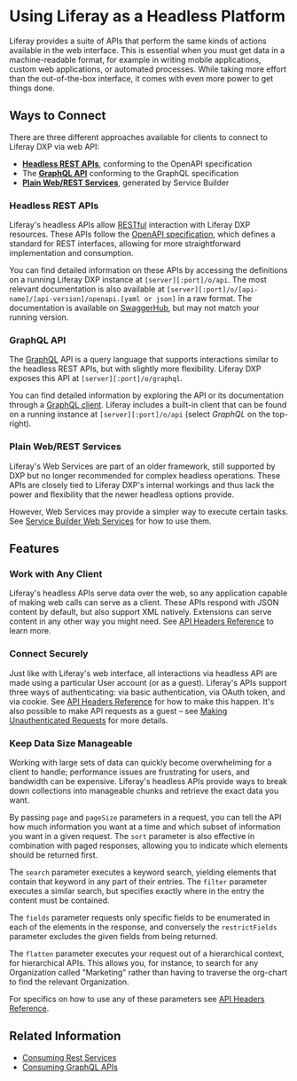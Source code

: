 # Using Liferay as a Headless Platform

Liferay provides a suite of APIs that perform the same kinds of actions available in the web interface. This is essential when you must get data in a machine-readable format, for example in writing mobile applications, custom web applications, or automated processes. While taking more effort than the out-of-the-box interface, it comes with even more power to get things done.

## Ways to Connect

There are three different approaches available for clients to connect to Liferay DXP via web API:
* [__Headless REST APIs__](#headless-rest-apis), conforming to the OpenAPI specification
* The [__GraphQL API__](#graphql-api) conforming to the GraphQL specification
* [__Plain Web/REST Services__](#plain-webrest-services), generated by Service Builder

### Headless REST APIs

Liferay's headless APIs allow [RESTful](https://www.w3.org/TR/2004/NOTE-ws-arch-20040211/#relwwwrest) interaction with Liferay DXP resources. These APIs follow the [OpenAPI specification](https://swagger.io/docs/specification/about/), which defines a standard for REST interfaces, allowing for more straightforward implementation and consumption.

You can find detailed information on these APIs by accessing the definitions on a running Liferay DXP instance at `[server][:port]/o/api`. The most relevant documentation is also available at `[server][:port]/o/[api-name]/[api-version]/openapi.[yaml or json]` in a raw format. The documentation is available on [SwaggerHub](https://app.swaggerhub.com/apis/liferayinc/), but may not match your running version.

### GraphQL API

The [GraphQL](https://graphql.org/) API is a query language that supports interactions similar to the headless REST APIs, but with slightly more flexibility. Liferay DXP exposes this API at `[server][:port]/o/graphql`.

You can find detailed information by exploring the API or its documentation through a [GraphQL client](https://graphql.org/graphql-js/graphql-clients/). Liferay includes a built-in client that can be found on a running instance at `[server][:port]/o/api` (select _GraphQL_ on the top-right). 

### Plain Web/REST Services

Liferay's Web Services are part of an older framework, still supported by DXP but no longer recommended for complex headless operations. These APIs are closely tied to Liferay DXP's internal workings and thus lack the power and flexibility that the newer headless options provide.

However, Web Services may provide a simpler way to execute certain tasks. See [Service Builder Web Services](../building-applications/data-frameworks/service-builder.md) for how to use them.

## Features

### Work with Any Client

Liferay's headless APIs serve data over the web, so any application capable of making web calls can serve as a client. These APIs respond with JSON content by default, but also support XML natively. Extensions can serve content in any other way you might need. See [API Headers Reference](./consuming-apis/api-headers-reference.md#accept) to learn more.

### Connect Securely

Just like with Liferay's web interface, all interactions via headless API are made using a particular User account (or as a guest). Liferay's APIs support three ways of authenticating: via basic authentication, via OAuth token, and via cookie. See [API Headers Reference](./consuming-apis/api-headers-reference.md#authorization) for how to make this happen. It's also possible to make API requests as a guest – see [Making Unauthenticated Requests](./consuming-apis/making-unauthenticated-requests.md) for more details.

### Keep Data Size Manageable

Working with large sets of data can quickly become overwhelming for a client to handle; performance issues are frustrating for users, and bandwidth can be expensive. Liferay's headless APIs provide ways to break down collections into manageable chunks and retrieve the exact data you want.

By passing `page` and `pageSize` parameters in a request, you can tell the API how much information you want at a time and which subset of information you want in a given request. The `sort` parameter is also effective in combination with paged responses, allowing you to indicate which elements should be returned first.

The `search` parameter executes a keyword search, yielding elements that contain that keyword in any part of their entries. The `filter` parameter executes a similar search, but specifies exactly where in the entry the content must be contained.

The `fields` parameter requests only specific fields to be enumerated in each of the elements in the response, and conversely the `restrictFields` parameter excludes the given fields from being returned.

The `flatten` parameter executes your request out of a hierarchical context, for hierarchical APIs. This allows you, for instance, to search for any Organization called "Marketing" rather than having to traverse the org-chart to find the relevant Organization.

For specifics on how to use any of these parameters see [API Headers Reference](./consuming-apis/api-headers-reference.md).

## Related Information

- [Consuming Rest Services](../headless-delivery/consuming-apis/consuming-rest-services.md)
- [Consuming GraphQL APIs](../headless-delivery/consuming-apis/consuming-graphql-apis.md)
